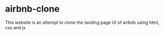 # airbnb-clone
This website is an attempt to clone the landing page UI of airbnb using html, css and js
